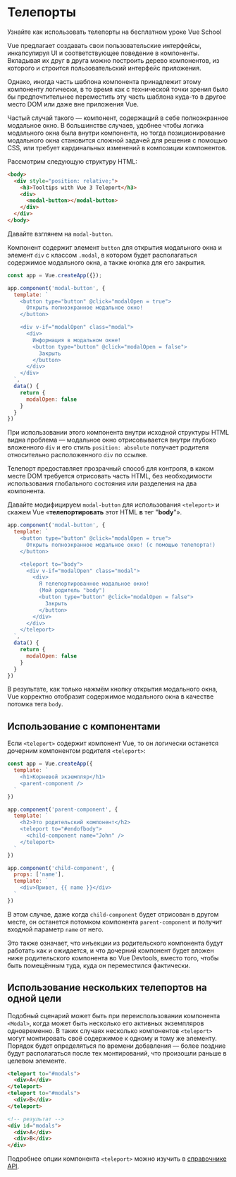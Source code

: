 # Телепорты

<VideoLesson href="https://vueschool.io/lessons/vue-3-teleport?friend=vuejs" title="Узнайте как использовать телепорты на бесплатном уроке Vue School">Узнайте как использовать телепорты на бесплатном уроке Vue School</VideoLesson>

Vue предлагает создавать свои пользовательские интерфейсы, инкапсулируя UI и соответствующее поведение в компоненты. Вкладывая их друг в друга можно построить дерево компонентов, из которого и строится пользовательский интерфейс приложения.

Однако, иногда часть шаблона компонента принадлежит этому компоненту логически, в то время как с технической точки зрения было бы предпочтительнее переместить эту часть шаблона куда-то в другое место DOM или даже вне приложения Vue. 

Частый случай такого — компонент, содержащий в себе полноэкранное модальное окно. В большинстве случаев, удобнее чтобы логика модального окна была внутри компонента, но тогда позиционирование модального окна становится сложной задачей для решения с помощью CSS, или требует кардинальных изменений в композиции компонентов.

Рассмотрим следующую структуру HTML:

```html
<body>
  <div style="position: relative;">
    <h3>Tooltips with Vue 3 Teleport</h3>
    <div>
      <modal-button></modal-button>
    </div>
  </div>
</body>
```

Давайте взглянем на `modal-button`. 

Компонент содержит элемент `button` для открытия модального окна и элемент `div` с классом `.modal`, в котором будет располагаться содержимое модального окна, а также кнопка для его закрытия.

```js
const app = Vue.createApp({});

app.component('modal-button', {
  template: `
    <button type="button" @click="modalOpen = true">
      Открыть полноэкранное модальное окно!
    </button>

    <div v-if="modalOpen" class="modal">
      <div>
        Информация в модальном окне! 
        <button type="button" @click="modalOpen = false">
          Закрыть
        </button>
      </div>
    </div>
  `,
  data() {
    return { 
      modalOpen: false
    }
  }
})
```

При использовании этого компонента внутри исходной структуры HTML видна проблема — модальное окно отрисовывается внутри глубоко вложенного `div` и его стиль `position: absolute` получает родителя относительно расположенного `div` по ссылке.

Телепорт предоставляет прозрачный способ для контроля, в каком месте DOM требуется отрисовать часть HTML, без необходимости использования глобального состояния или разделения на два компонента.

Давайте модифицируем `modal-button` для использования `<teleport>` и скажем Vue «**телепортировать** этот HTML **в** тег "**body**"». 

```js
app.component('modal-button', {
  template: `
    <button type="button" @click="modalOpen = true">
      Открыть полноэкранное модальное окно! (с помощью телепорта!)
    </button>

    <teleport to="body">
      <div v-if="modalOpen" class="modal">
        <div>
          Я телепортированное модальное окно! 
          (Мой родитель "body")
          <button type="button" @click="modalOpen = false">
            Закрыть
          </button>
        </div>
      </div>
    </teleport>
  `,
  data() {
    return { 
      modalOpen: false
    }
  }
})
```

В результате, как только нажмём кнопку открытия модального окна, Vue корректно отобразит содержимое модального окна в качестве потомка тега `body`.

<common-codepen-snippet title="Vue 3 Teleport" slug="gOPNvjR" tab="js,result" />

## Использование с компонентами

Если `<teleport>` содержит компонент Vue, то он логически останется дочерним компонентом родителя `<teleport>`:

```js
const app = Vue.createApp({
  template: `
    <h1>Корневой экземпляр</h1>
    <parent-component />
  `
})

app.component('parent-component', {
  template: `
    <h2>Это родительский компонент</h2>
    <teleport to="#endofbody">
      <child-component name="John" />
    </teleport>
  `
})

app.component('child-component', {
  props: ['name'],
  template: `
    <div>Привет, {{ name }}</div>
  `
})
```

В этом случае, даже когда `child-component` будет отрисован в другом месте, он останется потомком компонента `parent-component` и получит входной параметр `name` от него.

Это также означает, что инъекции из родительского компонента будут работать как и ожидается, и что дочерний компонент будет вложен ниже родительского компонента во Vue Devtools, вместо того, чтобы быть помещённым туда, куда он переместился фактически.

## Использование нескольких телепортов на одной цели

Подобный сценарий может быть при переиспользовании компонента `<Modal>`, когда может быть несколько его активных экземпляров одновременно. В таких случаях несколько компонентов `<teleport>` могут монтировать своё содержимое к одному и тому же элементу. Порядок будет определяться по времени добавления — более поздние будут располагаться после тех монтирований, что произошли раньше в целевом элементе.

```html
<teleport to="#modals">
  <div>A</div>
</teleport>
<teleport to="#modals">
  <div>B</div>
</teleport>

<!-- результат -->
<div id="modals">
  <div>A</div>
  <div>B</div>
</div>
```

Подробнее опции компонента `<teleport>` можно изучить в [справочнике API](../api/built-in-components.md#teleport).
